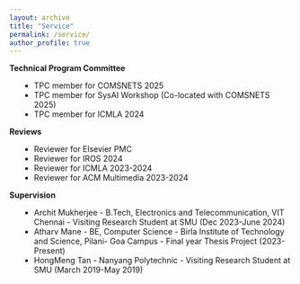 ```yaml
---
layout: archive
title: "Service"
permalink: /service/
author_profile: true
---
```


<style>
    .bullet-list {
      list-style-type: disc;
      margin-left: 20px;
    }
    .bold {
      font-weight: bold;
    }
  </style>

<body>

  <b>Technical Program Committee</b>
  <ul class="bullet-list">
    <li>TPC member for COMSNETS 2025</li>
    <li>TPC member for SysAI Workshop (Co-located with COMSNETS 2025)</li>
    <li>TPC member for ICMLA 2024</li>
  </ul>

  <b>Reviews</b>
  <ul class="bullet-list">
    <li>Reviewer for Elsevier PMC</li>
    <li>Reviewer for IROS 2024</li>
    <li>Reviewer for ICMLA 2023-2024</li>
    <li>Reviewer for ACM Multimedia 2023-2024</li>
  </ul>

  <b>Supervision</b>
  <ul class="bullet-list">
    <li>Archit Mukherjee - B.Tech, Electronics and Telecommunication, VIT Chennai - Visiting Research Student at SMU  (Dec 2023-June 2024)</li>
     <li>Atharv Mane - BE, Computer Science - Birla Institute of Technology and Science, Pilani- Goa Campus - Final year Thesis Project   (2023-Present)</li>
    <li>HongMeng Tan - Nanyang Polytechnic - Visiting Research Student at SMU  (March 2019-May 2019)</li>
  </ul>
</body>